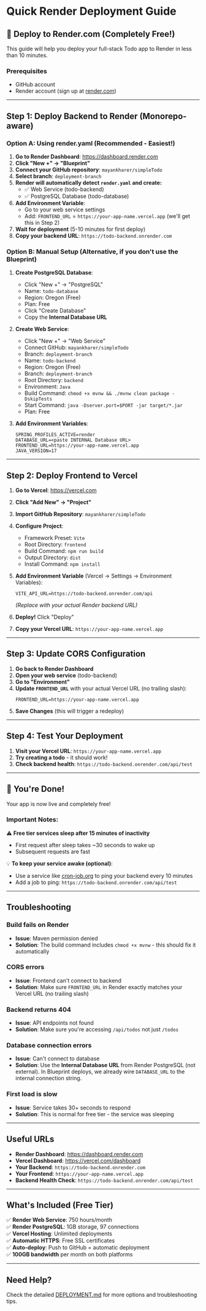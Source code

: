 # Quick Render Deployment Guide

## 🚀 Deploy to Render.com (Completely Free!)

This guide will help you deploy your full-stack Todo app to Render in less than 10 minutes.

### Prerequisites
- GitHub account
- Render account (sign up at [render.com](https://render.com))

---

## Step 1: Deploy Backend to Render (Monorepo-aware)

### Option A: Using render.yaml (Recommended - Easiest!)

1. **Go to Render Dashboard**: https://dashboard.render.com
2. **Click "New +" → "Blueprint"**
3. **Connect your GitHub repository**: `mayankharer/simpleTodo`
4. **Select branch**: `deployment-branch`
5. **Render will automatically detect `render.yaml` and create:**
   - ✅ Web Service (todo-backend)
   - ✅ PostgreSQL Database (todo-database)
6. **Add Environment Variable**:
   - Go to your web service settings
   - Add: `FRONTEND_URL` = `https://your-app-name.vercel.app` (we'll get this in Step 2)
7. **Wait for deployment** (5-10 minutes for first deploy)
8. **Copy your backend URL**: `https://todo-backend.onrender.com`

### Option B: Manual Setup (Alternative, if you don't use the Blueprint)

1. **Create PostgreSQL Database**:
   - Click "New +" → "PostgreSQL"
   - Name: `todo-database`
   - Region: Oregon (Free)
   - Plan: Free
   - Click "Create Database"
   - Copy the **Internal Database URL**

2. **Create Web Service**:
   - Click "New +" → "Web Service"
   - Connect GitHub: `mayankharer/simpleTodo`
   - Branch: `deployment-branch`
   - Name: `todo-backend`
   - Region: Oregon (Free)
   - Branch: `deployment-branch`
   - Root Directory: `backend`
   - Environment: `Java`
   - Build Command: `chmod +x mvnw && ./mvnw clean package -DskipTests`
   - Start Command: `java -Dserver.port=$PORT -jar target/*.jar`
   - Plan: Free
   
3. **Add Environment Variables**:
   ```
   SPRING_PROFILES_ACTIVE=render
   DATABASE_URL=<paste INTERNAL Database URL>
   FRONTEND_URL=https://your-app-name.vercel.app
   JAVA_VERSION=17
   ```

---

## Step 2: Deploy Frontend to Vercel

1. **Go to Vercel**: https://vercel.com
2. **Click "Add New" → "Project"**
3. **Import GitHub Repository**: `mayankharer/simpleTodo`
4. **Configure Project**:
   - Framework Preset: `Vite`
   - Root Directory: `frontend`
   - Build Command: `npm run build`
   - Output Directory: `dist`
   - Install Command: `npm install`

5. **Add Environment Variable** (Vercel → Settings → Environment Variables):
   ```
   VITE_API_URL=https://todo-backend.onrender.com/api
   ```
   *(Replace with your actual Render backend URL)*

6. **Deploy!** Click "Deploy"

7. **Copy your Vercel URL**: `https://your-app-name.vercel.app`

---

## Step 3: Update CORS Configuration

1. **Go back to Render Dashboard**
2. **Open your web service** (todo-backend)
3. **Go to "Environment"**
4. **Update `FRONTEND_URL`** with your actual Vercel URL (no trailing slash):
   ```
   FRONTEND_URL=https://your-app-name.vercel.app
   ```
5. **Save Changes** (this will trigger a redeploy)

---

## Step 4: Test Your Deployment

1. **Visit your Vercel URL**: `https://your-app-name.vercel.app`
2. **Try creating a todo** - it should work!
3. **Check backend health**: `https://todo-backend.onrender.com/api/test`

---

## 🎉 You're Done!

Your app is now live and completely free!

### Important Notes:

⚠️ **Free tier services sleep after 15 minutes of inactivity**
- First request after sleep takes ~30 seconds to wake up
- Subsequent requests are fast

💡 **To keep your service awake (optional)**:
- Use a service like [cron-job.org](https://cron-job.org) to ping your backend every 10 minutes
- Add a job to ping: `https://todo-backend.onrender.com/api/test`

---

## Troubleshooting

### Build fails on Render
- **Issue**: Maven permission denied
- **Solution**: The build command includes `chmod +x mvnw` - this should fix it automatically

### CORS errors
- **Issue**: Frontend can't connect to backend
- **Solution**: Make sure `FRONTEND_URL` in Render exactly matches your Vercel URL (no trailing slash)

### Backend returns 404
- **Issue**: API endpoints not found
- **Solution**: Make sure you're accessing `/api/todos` not just `/todos`

### Database connection errors
- **Issue**: Can't connect to database
- **Solution**: Use the **Internal Database URL** from Render PostgreSQL (not external). In Blueprint deploys, we already wire `DATABASE_URL` to the internal connection string.

### First load is slow
- **Issue**: Service takes 30+ seconds to respond
- **Solution**: This is normal for free tier - the service was sleeping

---

## Useful URLs

- **Render Dashboard**: https://dashboard.render.com
- **Vercel Dashboard**: https://vercel.com/dashboard
- **Your Backend**: `https://todo-backend.onrender.com`
- **Your Frontend**: `https://your-app-name.vercel.app`
- **Backend Health Check**: `https://todo-backend.onrender.com/api/test`

---

## What's Included (Free Tier)

✅ **Render Web Service**: 750 hours/month  
✅ **Render PostgreSQL**: 1GB storage, 97 connections  
✅ **Vercel Hosting**: Unlimited deployments  
✅ **Automatic HTTPS**: Free SSL certificates  
✅ **Auto-deploy**: Push to GitHub = automatic deployment  
✅ **100GB bandwidth** per month on both platforms

---

## Need Help?

Check the detailed [DEPLOYMENT.md](./DEPLOYMENT.md) for more options and troubleshooting tips.
